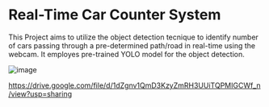 # Real-Time Car Counter System

This Project aims to utilize the object detection tecnique to identify number of cars passing through a pre-determined path/road in real-time using the webcam. It employes pre-trained YOLO model for the object detection.

![image](https://github.com/RohitMacherla3/real-time-object-detection-system/assets/89356811/e4242e1d-5ab0-485b-b6fe-f6c265e21d04)



https://drive.google.com/file/d/1dZgnv1QmD3KzyZmRH3UUiTQPMIGCWf_n/view?usp=sharing
